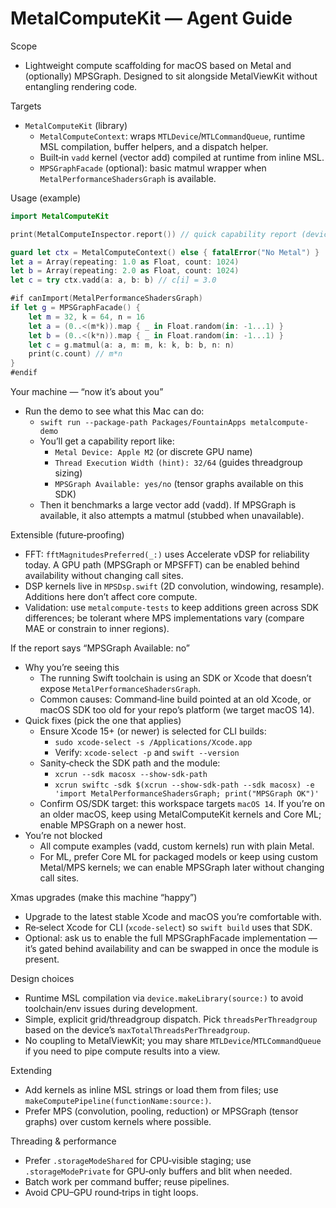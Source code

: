 # MetalComputeKit — Agent Guide

Scope
- Lightweight compute scaffolding for macOS based on Metal and (optionally) MPSGraph. Designed to sit alongside MetalViewKit without entangling rendering code.

Targets
- `MetalComputeKit` (library)
  - `MetalComputeContext`: wraps `MTLDevice`/`MTLCommandQueue`, runtime MSL compilation, buffer helpers, and a dispatch helper.
  - Built‑in `vadd` kernel (vector add) compiled at runtime from inline MSL.
  - `MPSGraphFacade` (optional): basic matmul wrapper when `MetalPerformanceShadersGraph` is available.

Usage (example)
```swift
import MetalComputeKit

print(MetalComputeInspector.report()) // quick capability report (device name, thread width hint, MPSGraph availability)

guard let ctx = MetalComputeContext() else { fatalError("No Metal") }
let a = Array(repeating: 1.0 as Float, count: 1024)
let b = Array(repeating: 2.0 as Float, count: 1024)
let c = try ctx.vadd(a: a, b: b) // c[i] = 3.0

#if canImport(MetalPerformanceShadersGraph)
if let g = MPSGraphFacade() {
    let m = 32, k = 64, n = 16
    let a = (0..<(m*k)).map { _ in Float.random(in: -1...1) }
    let b = (0..<(k*n)).map { _ in Float.random(in: -1...1) }
    let c = g.matmul(a: a, m: m, k: k, b: b, n: n)
    print(c.count) // m*n
}
#endif
```

Your machine — “now it’s about you”
- Run the demo to see what this Mac can do:
  - `swift run --package-path Packages/FountainApps metalcompute-demo`
  - You’ll get a capability report like:
    - `Metal Device: Apple M2` (or discrete GPU name)
    - `Thread Execution Width (hint): 32/64` (guides threadgroup sizing)
    - `MPSGraph Available: yes/no` (tensor graphs available on this SDK)
  - Then it benchmarks a large vector add (vadd). If MPSGraph is available, it also attempts a matmul (stubbed when unavailable).

Extensible (future‑proofing)
- FFT: `fftMagnitudesPreferred(_:)` uses Accelerate vDSP for reliability today. A GPU path (MPSGraph or MPSFFT) can be enabled behind availability without changing call sites.
- DSP kernels live in `MPSDsp.swift` (2D convolution, windowing, resample). Additions here don’t affect core compute.
- Validation: use `metalcompute-tests` to keep additions green across SDK differences; be tolerant where MPS implementations vary (compare MAE or constrain to inner regions).

If the report says “MPSGraph Available: no”
- Why you’re seeing this
  - The running Swift toolchain is using an SDK or Xcode that doesn’t expose `MetalPerformanceShadersGraph`.
  - Common causes: Command‑line build pointed at an old Xcode, or macOS SDK too old for your repo’s platform (we target macOS 14).
- Quick fixes (pick the one that applies)
  - Ensure Xcode 15+ (or newer) is selected for CLI builds:
    - `sudo xcode-select -s /Applications/Xcode.app`
    - Verify: `xcode-select -p` and `swift --version`
  - Sanity‑check the SDK path and the module:
    - `xcrun --sdk macosx --show-sdk-path`
    - `xcrun swiftc -sdk $(xcrun --show-sdk-path --sdk macosx) -e 'import MetalPerformanceShadersGraph; print("MPSGraph OK")'`
  - Confirm OS/SDK target: this workspace targets `macOS 14`. If you’re on an older macOS, keep using MetalComputeKit kernels and Core ML; enable MPSGraph on a newer host.
- You’re not blocked
  - All compute examples (vadd, custom kernels) run with plain Metal.
  - For ML, prefer Core ML for packaged models or keep using custom Metal/MPS kernels; we can enable MPSGraph later without changing call sites.

Xmas upgrades (make this machine “happy”)
- Upgrade to the latest stable Xcode and macOS you’re comfortable with.
- Re‑select Xcode for CLI (`xcode-select`) so `swift build` uses that SDK.
- Optional: ask us to enable the full MPSGraphFacade implementation — it’s gated behind availability and can be swapped in once the module is present.


Design choices
- Runtime MSL compilation via `device.makeLibrary(source:)` to avoid toolchain/env issues during development.
- Simple, explicit grid/threadgroup dispatch. Pick `threadsPerThreadgroup` based on the device’s `maxTotalThreadsPerThreadgroup`.
- No coupling to MetalViewKit; you may share `MTLDevice`/`MTLCommandQueue` if you need to pipe compute results into a view.

Extending
- Add kernels as inline MSL strings or load them from files; use `makeComputePipeline(functionName:source:)`.
- Prefer MPS (convolution, pooling, reduction) or MPSGraph (tensor graphs) over custom kernels where possible.

Threading & performance
- Prefer `.storageModeShared` for CPU‑visible staging; use `.storageModePrivate` for GPU‑only buffers and blit when needed.
- Batch work per command buffer; reuse pipelines.
- Avoid CPU–GPU round‑trips in tight loops.
